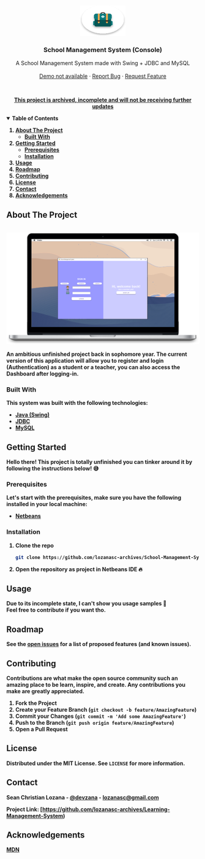 <!-- PROJECT LOGO -->
<br />
<p align="center">
  <a href="https://github.com/lozanasc-archives/Bank-System-Cpp">
    <img src="./repo_assets/school-icon.svg" alt="Logo" width="120" height="80">
  </a>

  <h3 align="center">School Management  System (Console)</h3>

  <p align="center">
    A School Management System made with Swing + JDBC and MySQL
    <br />
    <br />
    <a href="">Demo not available</a>
    ·
    <a href="https://github.com/lozanasc-archives/Bank-System-Cpp/issues">Report Bug</a>
    ·
    <a href="https://github.com/lozanasc-archives/Bank-System-Cpp/issues">Request Feature</a>
  </p>
</p>
<br/>
<p align="center">
  <a href=""><b>This project is archived, incomplete and will not be receiving further updates<b/></a>
</p>



<!-- TABLE OF CONTENTS -->
<details open="open">
  <summary>Table of Contents</summary>
  <ol>
    <li>
      <a href="#about-the-project">About The Project</a>
      <ul>
        <li><a href="#built-with">Built With</a></li>
      </ul>
    </li>
    <li>
      <a href="#getting-started">Getting Started</a>
      <ul>
        <li><a href="#prerequisites">Prerequisites</a></li>
        <li><a href="#installation">Installation</a></li>
      </ul>
    </li>
    <li><a href="#usage">Usage</a></li>
    <li><a href="#roadmap">Roadmap</a></li>
    <li><a href="#contributing">Contributing</a></li>
    <li><a href="#license">License</a></li>
    <li><a href="#contact">Contact</a></li>
    <li><a href="#acknowledgements">Acknowledgements</a></li>
  </ol>
</details>



<!-- ABOUT THE PROJECT -->
## About The Project

<br/>
<img src="./repo_assets/snapshot.png" alt="Logo" >
<br/>

An ambitious unfinished project back in sophomore year. The current version of this application will allow you to register and login (Authentication) as a student or a teacher, you can also access the Dashboard after logging-in.

### Built With
This system was built with the following technologies:  
* [Java (Swing)](https://devdocs.io/openjdk~8_gui/javax/swing/package-summary)
* [JDBC](https://devdocs.io/openjdk~8/)
* [MySQL](https://dev.mysql.com/doc/)

<!-- GETTING STARTED -->
## Getting Started

Hello there! This project is totally unfinished you can tinker around it by following the instructions below! 😅

### Prerequisites

Let's start with the prerequisites, make sure you have the following installed in your local machine:  
* [Netbeans](https://netbeans.apache.org/download/nb110/nb110.html)

### Installation

1. Clone the repo
   ```sh
   git clone https://github.com/lozanasc-archives/School-Management-System.git
   ```  
2. Open the repository as project in Netbeans IDE 🔥



<!-- USAGE EXAMPLES -->
## Usage
Due to its incomplete state, I can't show you usage samples 🥺  
Feel free to contribute if you want tho.

<!-- ROADMAP -->
## Roadmap

See the [open issues](https://github.com/lozanasc-archives/restoms/issues) for a list of proposed features (and known issues).



<!-- CONTRIBUTING -->
## Contributing

Contributions are what make the open source community such an amazing place to be learn, inspire, and create. Any contributions you make are **greatly appreciated**.

1. Fork the Project
2. Create your Feature Branch (`git checkout -b feature/AmazingFeature`)
3. Commit your Changes (`git commit -m 'Add some AmazingFeature'`)
4. Push to the Branch (`git push origin feature/AmazingFeature`)
5. Open a Pull Request



<!-- LICENSE -->
## License

Distributed under the MIT License. See `LICENSE` for more information.



<!-- CONTACT -->
## Contact

Sean Christian Lozana - [@devzana](https://twitter.com/devzana) - lozanasc@gmail.com

Project Link: [https://github.com/lozanasc-archives/Learning-Management-System)



<!-- ACKNOWLEDGEMENTS -->
## Acknowledgements
[MDN](https://developer.mozilla.org/en-US/docs/Web/javascript)
